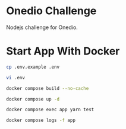 # Onedio Challenge

Nodejs challenge for Onedio.

# Start App With Docker

```bash
cp .env.example .env

vi .env

docker compose build --no-cache

docker compose up -d

docker compose exec app yarn test

docker compose logs -f app

```
